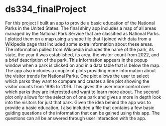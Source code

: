 # ds334_finalProject

For this project I built an app to provide a basic education of the National Parks in the United States. The final shiny app includes a map of all areas managed by the National Park Service that are classified as National Parks. I plotted them on a map using a shape file that I joined with data from a Wikipedia page that included some extra information about these areas. The information pulled from Wikipedia includes the name of the park, its state, the year it was established, its area, the visitor count from 2022, and a brief description of the park. This information appears in the popup window when a park is clicked on and in a data table that is below the map. The app also includes a couple of plots providing more information about the visitor trends for National Parks. One plot allows the user to select which parks they want to compare and creates a line plot showing the visitor counts from 1995 to 2016. This gives the user more control over which parks they are interested and want to learn more about. The second plot only allows for the selection of one park and gives a more in depth look into the visitors for just that park. Given the idea behind the app was to provide a basic education, I also included a file that contains a few basic guiding questions of the information that can be gained using this app. The questions can all be answered through user interaction with the app. 